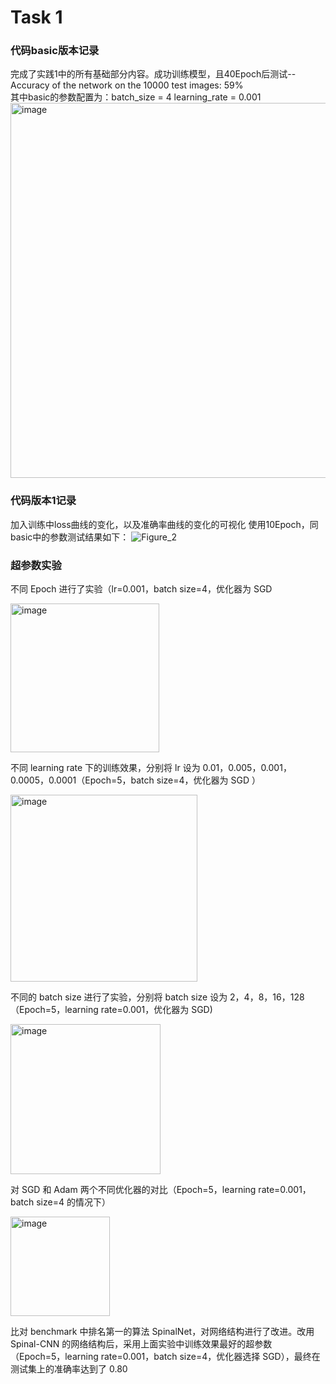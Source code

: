 # Task 1
### 代码basic版本记录
完成了实践1中的所有基础部分内容。成功训练模型，且40Epoch后测试--Accuracy of the network on the 10000 test images: 59%  
其中basic的参数配置为：batch_size = 4  learning_rate = 0.001  
<img width="600" alt="image" src="https://github.com/studycat520/Freshman_Practice/assets/68159381/803cca78-78cd-4faa-b169-30174425ee7e">
### 代码版本1记录
加入训练中loss曲线的变化，以及准确率曲线的变化的可视化
使用10Epoch，同basic中的参数测试结果如下：
![Figure_2](https://github.com/studycat520/Freshman_Practice/assets/68159381/c4165d66-786b-4d1e-8f1d-558f83714d4c)
### 超参数实验
不同 Epoch 进行了实验（lr=0.001，batch size=4，优化器为 SGD

<img width="238" alt="image" src="https://github.com/studycat520/Freshman_Practice/assets/68159381/b1ebf5d7-6500-4590-9631-c539070be62a">

不同 learning rate 下的训练效果，分别将 lr 设为 0.01，0.005，0.001，0.0005，0.0001（Epoch=5，batch size=4，优化器为 SGD ）

<img width="299" alt="image" src="https://github.com/studycat520/Freshman_Practice/assets/68159381/20d4d6f4-8953-4b2c-9bd4-92d9ec29b717">

不同的 batch size 进行了实验，分别将 batch size 设为 2，4，8，16，128（Epoch=5，learning rate=0.001，优化器为 SGD)

<img width="240" alt="image" src="https://github.com/studycat520/Freshman_Practice/assets/68159381/d47a1b4b-e217-404e-bd07-ea53f424d8f0">

对 SGD 和 Adam 两个不同优化器的对比（Epoch=5，learning rate=0.001，batch size=4 的情况下）

<img width="159" alt="image" src="https://github.com/studycat520/Freshman_Practice/assets/68159381/26740404-32f1-4443-84a2-62d35cec6cb7">

比对 benchmark 中排名第一的算法 SpinalNet，对网络结构进行了改进。改用 Spinal-CNN 的网络结构后，采用上面实验中训练效果最好的超参数（Epoch=5，learning rate=0.001，batch size=4，优化器选择 SGD），最终在测试集上的准确率达到了 0.80






